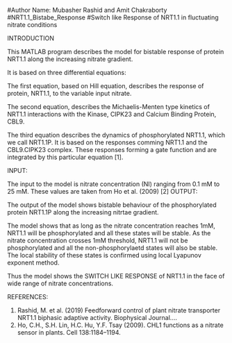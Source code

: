 #Author Name: Mubasher Rashid and Amit Chakraborty
#NRT1.1_Bistabe_Response
#Switch like Response of NRT1.1 in fluctuating nitrate conditions

INTRODUCTION

This MATLAB program describes the model for bistable response of protein NRT1.1 along the increasing nitrate gradient. 

It is based on three differential equations:

The first equation, based on Hill equation, describes the response of protein, NRT1.1, to the variable input nitrate.

The second equation, describes the Michaelis-Menten type kinetics of NRT1.1 interactions with the Kinase, CIPK23 and Calcium Binding Protein, CBL9.

The third equation describes the dynamics of phosphorylated NRT1.1, which we call NRT1.1P. It is based on the responses comming NRT1.1 and the CBL9.CIPK23 complex. These responses forming a gate function and are integrated by this particular equation [1]. 

INPUT:

The input to the model is nitrate concentration (NI) ranging from 0.1 mM to 25 mM. These values are taken from Ho et al. (2009) [2]
OUTPUT:

The output of the model shows bistable behaviour of the phosphorylated protein NRT1.1P along the increasing nitrtae gradient. 

The model shows that as long as the nitrate concentration reaches 1mM, NRT1.1 will be phosphorylated and all these states will be stable. As the nitrate concentration crosses 1mM threshold, NRT1.1 will not be phosphorylated and all the non-phosphorylaetd states will also be stable. The local stability of these states is confirmed using local Lyapunov exponent method. 

Thus the model shows the SWITCH LIKE RESPONSE of NRT1.1 in the face of wide range of nitrate concentrations.


REFERENCES:

1. Rashid, M. et al. (2019) Feedforward control of plant nitrate transporter NRT1.1 biphasic adaptive activity. Biophysical Journal.... 
2. Ho, C.H., S.H. Lin, H.C. Hu, Y.F. Tsay (2009). CHL1 functions as a nitrate sensor in plants. Cell 138:1184–1194.
